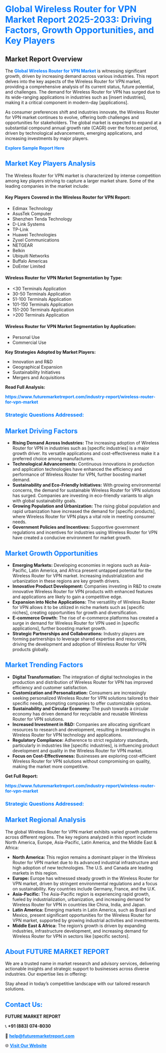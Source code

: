 <h1 style="color: #007BFF;">Global Wireless Router for VPN Market Report 2025-2033: Driving Factors, Growth Opportunities, and Key Players</h1>

<section id="overview">
<h2>Market Report Overview</h2>
<p>The <a href="https://www.futuremarketreport.com/industry-report/wireless-router-for-vpn-market" style="color: #007BFF; text-decoration: none;"><strong>Global Wireless Router for VPN Market</strong></a> is witnessing significant growth, driven by increasing demand across various industries. This report delves into the key aspects of the Wireless Router for VPN market, providing a comprehensive analysis of its current status, future potential, and challenges. The demand for Wireless Router for VPN has surged due to its wide-ranging applications in industries such as [insert industries], making it a critical component in modern-day [applications].</p>
<p>As consumer preferences shift and industries innovate, the Wireless Router for VPN market continues to evolve, offering both challenges and opportunities for stakeholders. The global market is expected to expand at a substantial compound annual growth rate (CAGR) over the forecast period, driven by technological advancements, emerging applications, and increasing investments by major players.</p>
</section>

<section id="overview">
<p><a href="https://www.futuremarketreport.com/request-sample/reportId=115391" style="color: #007BFF; text-decoration: none;"><strong>Explore Sample Report Here</strong></a></p>
</section>

<section id="key-players">
<h2 style="color: #007BFF;">Market Key Players Analysis</h2>
<p>The Wireless Router for VPN market is characterized by intense competition among key players striving to capture a larger market share. Some of the leading companies in the market include:</p>
<h4>Key Players Covered in the Wireless Router for VPN Report:</h4>
<ul><li>Edimax Technology</li><li>AsusTek Computer</li><li>Shenzhen Tenda Technology</li><li>D-Link Systems</li><li>TP-Link</li><li>Huawei Technologies</li><li>Zyxel Communications</li><li>NETGEAR</li><li>Belkin</li><li>Ubiquiti Networks</li><li>Buffalo Americas</li><li>DoEnter Limited</li></ul>
<h4>Wireless Router for VPN Market Segmentation by Type:</h4>
<ul><li>&lt;30 Terminals Application</li><li>30-50 Terminals Application</li><li>51-100 Terminals Application</li><li>101-150 Terminals Application</li><li>151-200 Terminals Application</li><li>&gt;200 Terminals Application</li></ul>

<h4>Wireless Router for VPN Market Segmentation by Application:</h4>
<ul><li>Personal Use</li><li>Commercial Use</li></ul>
<p><strong>Key Strategies Adopted by Market Players:</strong></p>
<ul>
<li>Innovation and R&D</li>
<li>Geographical Expansion</li>
<li>Sustainability Initiatives</li>
<li>Mergers and Acquisitions</li>
</ul>
</section>

<section>
<p><strong>Read Full Analysis: </strong></p><a href="https://www.futuremarketreport.com/industry-report/wireless-router-for-vpn-market" style="color: #007BFF; text-decoration: none;"><strong>https://www.futuremarketreport.com/industry-report/wireless-router-for-vpn-market</strong></a>
<h3 style="color: #007BFF;">Strategic Questions Addressed:</h3>
</section>

<section id="driving-factors">
<h2 style="color: #007BFF;">Market Driving Factors</h2>
<ul>
<li><strong>Rising Demand Across Industries:</strong> The increasing adoption of Wireless Router for VPN in industries such as [specific industries] is a major growth driver. Its versatile applications and cost-effectiveness make it a preferred choice among manufacturers.</li>
<li><strong>Technological Advancements:</strong> Continuous innovations in production and application technologies have enhanced the efficiency and performance of Wireless Router for VPN, further boosting market demand.</li>
<li><strong>Sustainability and Eco-Friendly Initiatives:</strong> With growing environmental concerns, the demand for sustainable Wireless Router for VPN solutions has surged. Companies are investing in eco-friendly variants to align with global sustainability goals.</li>
<li><strong>Growing Population and Urbanization:</strong> The rising global population and rapid urbanization have increased the demand for [specific products], where Wireless Router for VPN plays a vital role in meeting consumer needs.</li>
<li><strong>Government Policies and Incentives:</strong> Supportive government regulations and incentives for industries using Wireless Router for VPN have created a conducive environment for market growth.</li>
</ul>
</section>

<section id="growth-opportunities">
<h2 style="color: #007BFF;">Market Growth Opportunities</h2>
<ul>
<li><strong>Emerging Markets:</strong> Developing economies in regions such as Asia-Pacific, Latin America, and Africa present untapped potential for the Wireless Router for VPN market. Increasing industrialization and urbanization in these regions are key growth drivers.</li>
<li><strong>Innovative Product Development:</strong> Companies investing in R&D to create innovative Wireless Router for VPN products with enhanced features and applications are likely to gain a competitive edge.</li>
<li><strong>Expansion into Niche Applications:</strong> The versatility of Wireless Router for VPN allows it to be utilized in niche markets such as [specific niches], creating opportunities for growth and diversification.</li>
<li><strong>E-commerce Growth:</strong> The rise of e-commerce platforms has created a surge in demand for Wireless Router for VPN used in [specific applications], further boosting market growth.</li>
<li><strong>Strategic Partnerships and Collaborations:</strong> Industry players are forming partnerships to leverage shared expertise and resources, driving the development and adoption of Wireless Router for VPN products globally.</li>
</ul>
</section>

<section id="trending-factors">
<h2 style="color: #007BFF;">Market Trending Factors</h2>
<ul>
<li><strong>Digital Transformation:</strong> The integration of digital technologies in the production and distribution of Wireless Router for VPN has improved efficiency and customer satisfaction.</li>
<li><strong>Customization and Personalization:</strong> Consumers are increasingly seeking personalized Wireless Router for VPN solutions tailored to their specific needs, prompting companies to offer customizable options.</li>
<li><strong>Sustainability and Circular Economy:</strong> The push towards a circular economy has driven demand for recyclable and reusable Wireless Router for VPN solutions.</li>
<li><strong>Increased Investment in R&D:</strong> Companies are allocating significant resources to research and development, resulting in breakthroughs in Wireless Router for VPN technology and applications.</li>
<li><strong>Regulatory Compliance:</strong> Adherence to strict regulatory standards, particularly in industries like [specific industries], is influencing product development and quality in the Wireless Router for VPN market.</li>
<li><strong>Focus on Cost-Effectiveness:</strong> Businesses are exploring cost-efficient Wireless Router for VPN solutions without compromising on quality, making the market more competitive.</li>
</ul>
</section>

<section>
<p><strong>Get Full Report: </strong></p><a href="https://www.futuremarketreport.com/industry-report/wireless-router-for-vpn-market" style="color: #007BFF; text-decoration: none;"><strong>https://www.futuremarketreport.com/industry-report/wireless-router-for-vpn-market</strong></a>
<h3 style="color: #007BFF;">Strategic Questions Addressed:</h3>
</section>


<section id="regional-analysis">
<h2 style="color: #007BFF;">Market Regional Analysis</h2>
<p>The global Wireless Router for VPN market exhibits varied growth patterns across different regions. The key regions analyzed in this report include North America, Europe, Asia-Pacific, Latin America, and the Middle East & Africa:</p>
<ul>
<li><strong>North America:</strong> This region remains a dominant player in the Wireless Router for VPN market due to its advanced industrial infrastructure and high adoption of new technologies. The U.S. and Canada are leading markets in this region.</li>
<li><strong>Europe:</strong> Europe has witnessed steady growth in the Wireless Router for VPN market, driven by stringent environmental regulations and a focus on sustainability. Key countries include Germany, France, and the U.K.</li>
<li><strong>Asia-Pacific:</strong> The Asia-Pacific region is experiencing rapid growth, fueled by industrialization, urbanization, and increasing demand for Wireless Router for VPN in countries like China, India, and Japan.</li>
<li><strong>Latin America:</strong> Emerging markets in Latin America, such as Brazil and Mexico, present significant opportunities for the Wireless Router for VPN market, supported by growing industrial activities and investments.</li>
<li><strong>Middle East & Africa:</strong> The region’s growth is driven by expanding industries, infrastructure development, and increasing demand for Wireless Router for VPN in sectors like [specific sectors].</li>
</ul>
</section>

<footer>
<h2 style="color: #007BFF;">About FUTURE MARKET REPORT</h2>
<p>We are a trusted name in market research and advisory services, delivering actionable insights and strategic support to businesses across diverse industries. Our expertise lies in offering:</p>

<p>Stay ahead in today’s competitive landscape with our tailored research solutions.</p>

<h2 style="color: #007BFF;">Contact Us:</h2>
<p><strong>FUTURE MARKET REPORT</strong></p>
<p>📞 <strong>+91 (883) 074-8030</strong></p>
<p>📧 <strong><a href="mailto:help@futuremarketreport.com" style="color: #007BFF;">help@futuremarketreport.com</a></strong></p>
<p>🌐 <strong><a href="https://www.futuremarketreport.com/" style="color: #007BFF;">Visit Our Website</a></strong></p>
</footer>